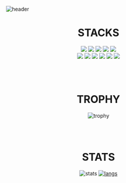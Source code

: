 ![header](https://capsule-render.vercel.app/api?type=slice&color=auto&height=300&section=header&text=SeungMin&fontSize=90)


<div align=center><h1>STACKS</h1></div>
<div align=center> 
  <img src="https://img.shields.io/badge/android-3DDC84?style=for-the-badge&logo=android&logoColor=white"> 
  <img src="https://img.shields.io/badge/kotlin-7F52FF?style=for-the-badge&logo=Kotlin&logoColor=white"> 
  <img src="https://img.shields.io/badge/java-007396?style=for-the-badge&logo=java&logoColor=white"> 
  <img src="https://img.shields.io/badge/flutter-02569B?style=for-the-badge&logo=flutter&logoColor=white">
  <img src="https://img.shields.io/badge/dart-0175C2?style=for-the-badge&logo=Dart&logoColor=white"> 
  <br>
  <img src="https://img.shields.io/badge/python-3776AB?style=for-the-badge&logo=python&logoColor=white"> 
  <img src="https://img.shields.io/badge/html5-E34F26?style=for-the-badge&logo=html5&logoColor=white"> 
  <img src="https://img.shields.io/badge/css-1572B6?style=for-the-badge&logo=css3&logoColor=white"> 
  <img src="https://img.shields.io/badge/javascript-F7DF1E?style=for-the-badge&logo=javascript&logoColor=black"> 
  <img src="https://img.shields.io/badge/firebase-FFCA28?style=for-the-badge&logo=firebase&logoColor=white">
  <img src="https://img.shields.io/badge/react-61DAFB?style=for-the-badge&logo=react&logoColor=black"> 
</div><br><br><br>

<div align=center><h1>TROPHY</h1></div>
<div align=center>
  
![trophy](https://github-profile-trophy.vercel.app/?username=100Seung-Min)
  
</div><br><br>

<div align=center><h1>STATS</h1></div>
<div align=center>

![stats](https://github-readme-stats.vercel.app/api?username=100Seung-Min&show_icons=true) [![langs](https://github-readme-stats.vercel.app/api/top-langs/?username=100Seung-Min&show_icons=true&hide_border=true&title_color=004386&icon_color=004386&layout=compact)](https://github.com/100Seung-Min)
  
<div>
